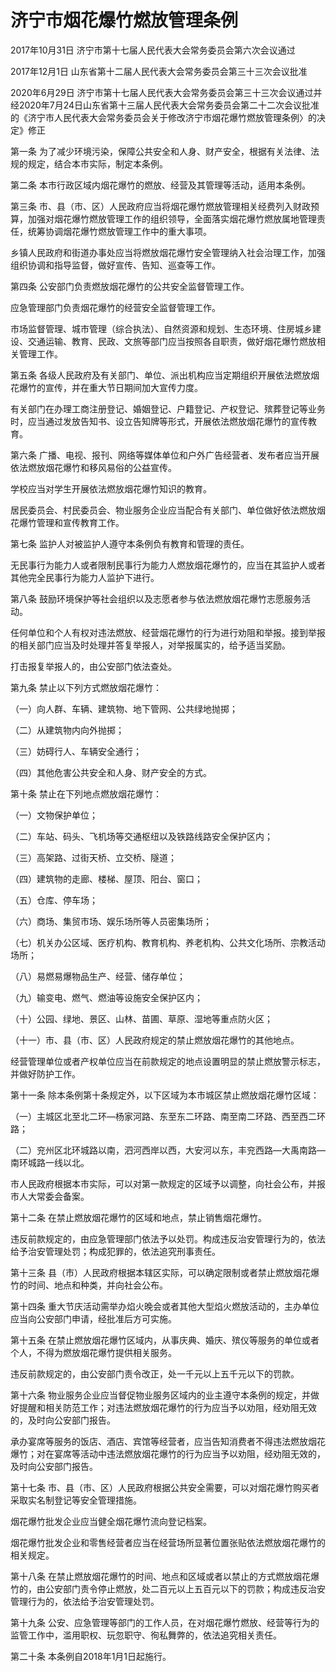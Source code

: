 # 济宁市烟花爆竹燃放管理条例

2017年10月31日 济宁市第十七届人民代表大会常务委员会第六次会议通过

2017年12月1日 山东省第十二届人民代表大会常务委员会第三十三次会议批准

2020年6月29日 济宁市第十七届人民代表大会常务委员会第三十三次会议通过并经2020年7月24日山东省第十三届人民代表大会常务委员会第二十二次会议批准的《济宁市人民代表大会常务委员会关于修改济宁市烟花爆竹燃放管理条例〉的决定》修正



第一条 为了减少环境污染，保障公共安全和人身、财产安全，根据有关法律、法规的规定，结合本市实际，制定本条例。

第二条 本市行政区域内烟花爆竹的燃放、经营及其管理等活动，适用本条例。

第三条 市、县（市、区）人民政府应当将烟花爆竹燃放管理相关经费列入财政预算，加强对烟花爆竹燃放管理工作的组织领导，全面落实烟花爆竹燃放属地管理责任，统筹协调烟花爆竹燃放管理工作中的重大事项。

乡镇人民政府和街道办事处应当将燃放烟花爆竹安全管理纳入社会治理工作，加强组织协调和指导监督，做好宣传、告知、巡查等工作。

第四条 公安部门负责燃放烟花爆竹的公共安全监督管理工作。

应急管理部门负责烟花爆竹的经营安全监督管理工作。

市场监督管理、城市管理（综合执法）、自然资源和规划、生态环境、住房城乡建设、交通运输、教育、民政、文旅等部门应当按照各自职责，做好烟花爆竹燃放相关管理工作。

第五条 各级人民政府及有关部门、单位、派出机构应当定期组织开展依法燃放烟花爆竹的宣传，并在重大节日期间加大宣传力度。

有关部门在办理工商注册登记、婚姻登记、户籍登记、产权登记、殡葬登记等业务时，应当通过发放告知书、设立告知牌等形式，开展依法燃放烟花爆竹的宣传教育。

第六条 广播、电视、报刊、网络等媒体单位和户外广告经营者、发布者应当开展依法燃放烟花爆竹和移风易俗的公益宣传。

学校应当对学生开展依法燃放烟花爆竹知识的教育。

居民委员会、村民委员会、物业服务企业应当配合有关部门、单位做好依法燃放烟花爆竹管理和宣传教育工作。

第七条 监护人对被监护人遵守本条例负有教育和管理的责任。

无民事行为能力人或者限制民事行为能力人燃放烟花爆竹的，应当在其监护人或者其他完全民事行为能力人监护下进行。

第八条 鼓励环境保护等社会组织以及志愿者参与依法燃放烟花爆竹志愿服务活动。

任何单位和个人有权对违法燃放、经营烟花爆竹的行为进行劝阻和举报。接到举报的相关部门应当及时处理并答复举报人，对举报属实的，给予适当奖励。

打击报复举报人的，由公安部门依法查处。

第九条 禁止以下列方式燃放烟花爆竹：

（一）向人群、车辆、建筑物、地下管网、公共绿地抛掷；

（二）从建筑物内向外抛掷；

（三）妨碍行人、车辆安全通行；

（四）其他危害公共安全和人身、财产安全的方式。

第十条 禁止在下列地点燃放烟花爆竹：

（一）文物保护单位；

（二）车站、码头、飞机场等交通枢纽以及铁路线路安全保护区内；

（三）高架路、过街天桥、立交桥、隧道；

（四）建筑物的走廊、楼梯、屋顶、阳台、窗口；

（五）仓库、停车场；

（六）商场、集贸市场、娱乐场所等人员密集场所；

（七）机关办公区域、医疗机构、教育机构、养老机构、公共文化场所、宗教活动场所；

（八）易燃易爆物品生产、经营、储存单位；

（九）输变电、燃气、燃油等设施安全保护区内；

（十）公园、绿地、景区、山林、苗圃、草原、湿地等重点防火区；

（十一）市、县（市、区）人民政府规定的禁止燃放烟花爆竹的其他地点。

经营管理单位或者产权单位应当在前款规定的地点设置明显的禁止燃放警示标志，并做好防护工作。

第十一条 除本条例第十条规定外，以下区域为本市城区禁止燃放烟花爆竹区域：

（一）主城区北至北二环—杨家河路、东至东二环路、南至南二环路、西至西二环路；

（二）兖州区北环城路以南，泗河西岸以西，大安河以东，丰兖西路—大禹南路—南环城路一线以北。

市人民政府根据本市实际，可以对第一款规定的区域予以调整，向社会公布，并报市人大常委会备案。

第十二条 在禁止燃放烟花爆竹的区域和地点，禁止销售烟花爆竹。

违反前款规定的，由应急管理部门依法予以处罚。构成违反治安管理行为的，依法给予治安管理处罚；构成犯罪的，依法追究刑事责任。

第十三条 县（市）人民政府根据本辖区实际，可以确定限制或者禁止燃放烟花爆竹的时间、地点和种类，并向社会公布。

第十四条 重大节庆活动需举办焰火晚会或者其他大型焰火燃放活动的，主办单位应当向公安部门申请，经批准后方可实施。

第十五条 在禁止燃放烟花爆竹区域内，从事庆典、婚庆、殡仪等服务的单位或者个人，不得为燃放烟花爆竹提供相关服务。

违反前款规定的，由公安部门责令改正，处一千元以上五千元以下的罚款。

第十六条 物业服务企业应当督促物业服务区域内的业主遵守本条例的规定，并做好提醒和相关防范工作；对违法燃放烟花爆竹的行为应当予以劝阻，经劝阻无效的，及时向公安部门报告。

承办宴席等服务的饭店、酒店、宾馆等经营者，应当告知消费者不得违法燃放烟花爆竹；对在宴席等活动中违法燃放烟花爆竹的行为应当予以劝阻，经劝阻无效的，及时向公安部门报告。

第十七条 市、县（市、区）人民政府根据公共安全需要，可以对烟花爆竹购买者采取实名制登记等安全管理措施。

烟花爆竹批发企业应当健全烟花爆竹流向登记档案。

烟花爆竹批发企业和零售经营者应当在经营场所显著位置张贴依法燃放烟花爆竹的相关规定。

第十八条 在禁止燃放烟花爆竹的时间、地点和区域或者以禁止的方式燃放烟花爆竹的，由公安部门责令停止燃放，处二百元以上五百元以下的罚款；构成违反治安管理行为的，依法给予治安管理处罚。

第十九条 公安、应急管理等部门的工作人员，在对烟花爆竹燃放、经营等行为的监管工作中，滥用职权、玩忽职守、徇私舞弊的，依法追究相关责任。

第二十条 本条例自2018年1月1日起施行。
